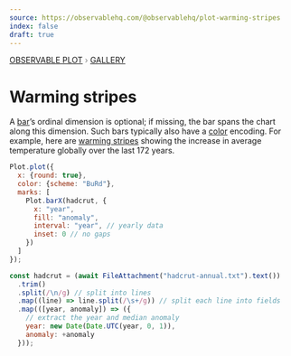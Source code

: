 ```yaml
---
source: https://observablehq.com/@observablehq/plot-warming-stripes
index: false
draft: true
---
```


<div style="color: grey; font: 13px/25.5px var(--sans-serif); text-transform: uppercase;"><h1 style="display: none;">Plot: Warming stripes</h1><a href="/plot">Observable Plot</a> › <a href="/@observablehq/plot-gallery">Gallery</a></div>

# Warming stripes

A [bar](https://observablehq.com/plot/marks/bar)’s ordinal dimension is optional; if missing, the bar spans the chart along this dimension. Such bars typically also have a [color](https://observablehq.com/plot/features/scales#color-scales) encoding. For example, here are [warming stripes](https://showyourstripes.info/) showing the increase in average temperature globally over the last 172 years.

```js echo
Plot.plot({
  x: {round: true},
  color: {scheme: "BuRd"},
  marks: [
    Plot.barX(hadcrut, {
      x: "year",
      fill: "anomaly",
      interval: "year", // yearly data
      inset: 0 // no gaps
    })
  ]
});
```

```js echo
const hadcrut = (await FileAttachment("hadcrut-annual.txt").text())
  .trim()
  .split(/\n/g) // split into lines
  .map((line) => line.split(/\s+/g)) // split each line into fields
  .map(([year, anomaly]) => ({
    // extract the year and median anomaly
    year: new Date(Date.UTC(year, 0, 1)),
    anomaly: +anomaly
  }));
```
